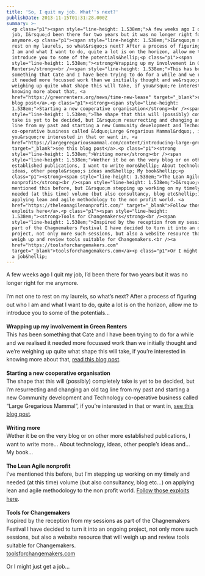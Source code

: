 ```yaml
---
title: 'So, I quit my job. What''s next?'
publishDate: 2013-11-15T01:31:28.000Z
summary: >-
  <p class="p1"><span style="line-height: 1.538em;">A few weeks ago I quit my
  job, I&rsquo;d been there for two years but it was no longer right for me
  anymore.<p class="p1"><span style="line-height: 1.538em;">I&rsquo;m not one to
  rest on my laurels, so what&rsquo;s next? After a process of figuring out who
  I am and what I want to do, quite a lot is on the horizon, allow me to
  introduce you to some of the potentials&hellip;<p class="p1"><span
  style="line-height: 1.538em;"><strong>Wrapping up my involvement in Green
  Renters</strong><br /><span style="line-height: 1.538em;">This has been
  something that Cate and I have been trying to do for a while and we realised
  it needed more focussed work than we initially thought and we&rsquo;re
  weighing up quite what shape this will take, if you&rsquo;re interested in
  knowing more about that, <a
  href="https://greenrenters.org/news/time-new-lease" target="_blank">read this
  blog post</a>.<p class="p1"><strong><span style="line-height:
  1.538em;">Starting a new cooperative organisation</strong><br /><span
  style="line-height: 1.538em;">The shape that this will (possibly) completely
  take is yet to be decided, but I&rsquo;m resurrecting and changing an old tag
  line from my past and starting a new Community development and Technology
  co-operative business called &ldquo;Large Gregarious Mammal&rdquo;, if
  you&rsquo;re interested in that or want in, <a
  href="https://largegregariousmammal.com/content/introducing-large-gregarious-mammal#overlay-context="
  target="_blank">see this blog post</a>.<p class="p1"><strong
  style="line-height: 1.538em;">Writing more</strong><br /><span
  style="line-height: 1.538em;">Wether it be on the very blog or on other more
  established publications, I want to write more&hellip; About technology,
  ideas, other people&rsquo;s ideas and&hellip; My book&hellip;<p
  class="p1"><strong><span style="line-height: 1.538em;">The Lean Agile
  nonprofit</strong><br /><span style="line-height: 1.538em;">I&rsquo;ve
  mentioned this before, but I&rsquo;m stepping up working on my timely and
  needed (at this time) volume (but also consultancy, blog etc&hellip;) on
  applying lean and agile methodology to the non profit world. <a
  href="https://theleanagilenonprofit.com/" target="_blank">Follow those
  exploits here</a>.<p class="p1"><span style="line-height:
  1.538em;"><strong>Tools for Changemakers</strong><br /><span
  style="line-height: 1.538em;">Inspired by the reception from my sessions as
  part of the Chagnemakers Festival I have decided to turn it into an ongoing
  project, not only more such sessions, but also a website resource that will
  weigh up and review tools suitable for Changemakers.<br /><a
  href="https://toolsforchangemakers.com"
  target="_blank">toolsforchangemakers.com</a><p class="p1">Or I might just get
  a job&hellip;
---
```

<p class="p1"><span style="line-height: 1.538em;">A few weeks ago I quit my job, I&rsquo;d been there for two years but it was no longer right for me anymore.<p class="p1"><span style="line-height: 1.538em;">I&rsquo;m not one to rest on my laurels, so what&rsquo;s next? After a process of figuring out who I am and what I want to do, quite a lot is on the horizon, allow me to introduce you to some of the potentials&hellip;<p class="p1"><span style="line-height: 1.538em;"><strong>Wrapping up my involvement in Green Renters</strong><br /><span style="line-height: 1.538em;">This has been something that Cate and I have been trying to do for a while and we realised it needed more focussed work than we initially thought and we&rsquo;re weighing up quite what shape this will take, if you&rsquo;re interested in knowing more about that, <a href="https://greenrenters.org/news/time-new-lease" target="_blank">read this blog post</a>.<p class="p1"><strong><span style="line-height: 1.538em;">Starting a new cooperative organisation</strong><br /><span style="line-height: 1.538em;">The shape that this will (possibly) completely take is yet to be decided, but I&rsquo;m resurrecting and changing an old tag line from my past and starting a new Community development and Technology co-operative business called &ldquo;Large Gregarious Mammal&rdquo;, if you&rsquo;re interested in that or want in, <a href="https://largegregariousmammal.com/content/introducing-large-gregarious-mammal#overlay-context=" target="_blank">see this blog post</a>.<p class="p1"><strong style="line-height: 1.538em;">Writing more</strong><br /><span style="line-height: 1.538em;">Wether it be on the very blog or on other more established publications, I want to write more&hellip; About technology, ideas, other people&rsquo;s ideas and&hellip; My book&hellip;<p class="p1"><strong><span style="line-height: 1.538em;">The Lean Agile nonprofit</strong><br /><span style="line-height: 1.538em;">I&rsquo;ve mentioned this before, but I&rsquo;m stepping up working on my timely and needed (at this time) volume (but also consultancy, blog etc&hellip;) on applying lean and agile methodology to the non profit world. <a href="https://theleanagilenonprofit.com/" target="_blank">Follow those exploits here</a>.<p class="p1"><span style="line-height: 1.538em;"><strong>Tools for Changemakers</strong><br /><span style="line-height: 1.538em;">Inspired by the reception from my sessions as part of the Chagnemakers Festival I have decided to turn it into an ongoing project, not only more such sessions, but also a website resource that will weigh up and review tools suitable for Changemakers.<br /><a href="https://toolsforchangemakers.com" target="_blank">toolsforchangemakers.com</a><p class="p1">Or I might just get a job&hellip;

